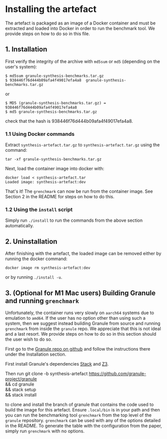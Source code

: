 # Installing the artefact 

The artefact is packaged as an image of a Docker container and must be extracted
and loaded into Docker in order to run the benchmark tool. We provide steps on
how to do so in this file. 

## 1. Installation 

First verify the integrity of the archive with `md5sum` or `md5` (depending on
the user's system):

    $ md5sum granule-synthesis-benchmarks.tar.gz
    $ 938446f76d444b09afa4f49017efa4a8  granule-synthesis-benchmarks.tar.gz

or 

    $ MD5 (granule-synthesis-benchmarks.tar.gz) = 938446f76d444b09afa4f49017efa4a8
    $ md5 granule-synthesis-benchmarks.tar.gz

check that the hash is 938446f76d444b09afa4f49017efa4a8.  

### 1.1 Using Docker commands 

Extract `synthesis-artefact.tar.gz` 
to `synthesis-artefact.tar.gz` using the command:

    tar -xf granule-synthesis-benchmarks.tar.gz    

Next, load the container image into docker with: 

    docker load < synthesis-artefact.tar
    Loaded image: synthesis-artefact:dev

That's it! The `grenchmark` can now be run from the container image. See Section
2 in the README for steps on how to do this.

### 1.2 Using the `install` script

Simply run `./install` to run the commands from the above section automatically. 

## 2. Uninstallation

After finishing with the artefact, the loaded image can be removed either by
running the docker command: 

    docker image rm synthesis-artefact:dev

or by running `./install -u`.

## 3. (Optional for M1 Mac users) Building Granule and running `grenchmark`

Unfortunately, the container runs very slowly on `aarch64` systems due to
emulation to `amd64`. If the user has no option other than using such a system,
then we suggest instead building Granule from source and running `grenchmark`
from inside the `granule` repo. We appreciate that this is not ideal and a last
resort. We provide steps on how to do so in this section should the user wish to
do so. 

First go to the [Granule repo on
github](https://github.com/granule-project/granule) and follow the instructions
there under the Installation section. 

First install Granule's dependencies
[Stack](https://docs.haskellstack.org/en/stable/README/) and
[Z3](https://github.com/Z3Prover/z3).

Then run 
    git clone -b synthesis-artefact https://github.com/granule-project/granule \
    && cd granule \
    && stack setup \
    && stack install

to clone and install the branch of granule that contains the code used to build
the image for this artefact. Ensure `.local/bin` is in your path and then you
can run the benchmarking tool `grenchmark` from the top level of the `granule`
repository. `grenchmark` can be used with any of the options detailed in the
README. To generate the table with the configuration from the paper, simply run
`grenchmark` with no options.


